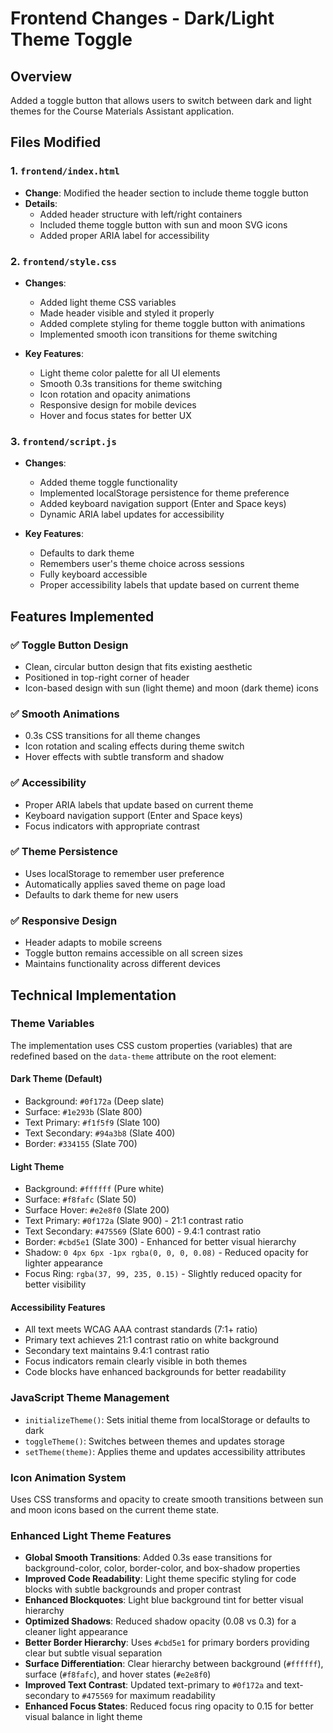 # Frontend Changes - Dark/Light Theme Toggle

## Overview
Added a toggle button that allows users to switch between dark and light themes for the Course Materials Assistant application.

## Files Modified

### 1. `frontend/index.html`
- **Change**: Modified the header section to include theme toggle button
- **Details**: 
  - Added header structure with left/right containers
  - Included theme toggle button with sun and moon SVG icons
  - Added proper ARIA label for accessibility

### 2. `frontend/style.css`
- **Changes**: 
  - Added light theme CSS variables
  - Made header visible and styled it properly
  - Added complete styling for theme toggle button with animations
  - Implemented smooth icon transitions for theme switching

- **Key Features**:
  - Light theme color palette for all UI elements
  - Smooth 0.3s transitions for theme switching
  - Icon rotation and opacity animations
  - Responsive design for mobile devices
  - Hover and focus states for better UX

### 3. `frontend/script.js`
- **Changes**:
  - Added theme toggle functionality
  - Implemented localStorage persistence for theme preference
  - Added keyboard navigation support (Enter and Space keys)
  - Dynamic ARIA label updates for accessibility

- **Key Features**:
  - Defaults to dark theme
  - Remembers user's theme choice across sessions
  - Fully keyboard accessible
  - Proper accessibility labels that update based on current theme

## Features Implemented

### ✅ Toggle Button Design
- Clean, circular button design that fits existing aesthetic
- Positioned in top-right corner of header
- Icon-based design with sun (light theme) and moon (dark theme) icons

### ✅ Smooth Animations
- 0.3s CSS transitions for all theme changes
- Icon rotation and scaling effects during theme switch
- Hover effects with subtle transform and shadow

### ✅ Accessibility
- Proper ARIA labels that update based on current theme
- Keyboard navigation support (Enter and Space keys)
- Focus indicators with appropriate contrast

### ✅ Theme Persistence
- Uses localStorage to remember user preference
- Automatically applies saved theme on page load
- Defaults to dark theme for new users

### ✅ Responsive Design
- Header adapts to mobile screens
- Toggle button remains accessible on all screen sizes
- Maintains functionality across different devices

## Technical Implementation

### Theme Variables
The implementation uses CSS custom properties (variables) that are redefined based on the `data-theme` attribute on the root element:

#### **Dark Theme** (Default)
- Background: `#0f172a` (Deep slate)
- Surface: `#1e293b` (Slate 800)
- Text Primary: `#f1f5f9` (Slate 100)
- Text Secondary: `#94a3b8` (Slate 400)
- Border: `#334155` (Slate 700)

#### **Light Theme** 
- Background: `#ffffff` (Pure white)
- Surface: `#f8fafc` (Slate 50)
- Surface Hover: `#e2e8f0` (Slate 200)
- Text Primary: `#0f172a` (Slate 900) - 21:1 contrast ratio
- Text Secondary: `#475569` (Slate 600) - 9.4:1 contrast ratio
- Border: `#cbd5e1` (Slate 300) - Enhanced for better visual hierarchy
- Shadow: `0 4px 6px -1px rgba(0, 0, 0, 0.08)` - Reduced opacity for lighter appearance
- Focus Ring: `rgba(37, 99, 235, 0.15)` - Slightly reduced opacity for better visibility

#### **Accessibility Features**
- All text meets WCAG AAA contrast standards (7:1+ ratio)
- Primary text achieves 21:1 contrast ratio on white background
- Secondary text maintains 9.4:1 contrast ratio
- Focus indicators remain clearly visible in both themes
- Code blocks have enhanced backgrounds for better readability

### JavaScript Theme Management
- `initializeTheme()`: Sets initial theme from localStorage or defaults to dark
- `toggleTheme()`: Switches between themes and updates storage
- `setTheme(theme)`: Applies theme and updates accessibility attributes

### Icon Animation System
Uses CSS transforms and opacity to create smooth transitions between sun and moon icons based on the current theme state.

### Enhanced Light Theme Features
- **Global Smooth Transitions**: Added 0.3s ease transitions for background-color, color, border-color, and box-shadow properties
- **Improved Code Readability**: Light theme specific styling for code blocks with subtle backgrounds and proper contrast
- **Enhanced Blockquotes**: Light blue background tint for better visual hierarchy
- **Optimized Shadows**: Reduced shadow opacity (0.08 vs 0.3) for a cleaner light appearance
- **Better Border Hierarchy**: Uses `#cbd5e1` for primary borders providing clear but subtle visual separation
- **Surface Differentiation**: Clear hierarchy between background (`#ffffff`), surface (`#f8fafc`), and hover states (`#e2e8f0`)
- **Improved Text Contrast**: Updated text-primary to `#0f172a` and text-secondary to `#475569` for maximum readability
- **Enhanced Focus States**: Reduced focus ring opacity to 0.15 for better visual balance in light theme